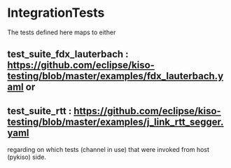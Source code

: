 # IntegrationTests

The tests defined here maps to either 
## test_suite_fdx_lauterbach : https://github.com/eclipse/kiso-testing/blob/master/examples/fdx_lauterbach.yaml or

## test_suite_rtt : https://github.com/eclipse/kiso-testing/blob/master/examples/j_link_rtt_segger.yaml

regarding on which tests (channel in use) that were invoked from host (pykiso) side.
